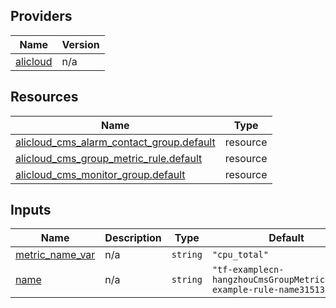 <!-- BEGIN_TF_DOCS -->
## Providers

| Name | Version |
|------|---------|
| <a name="provider_alicloud"></a> [alicloud](#provider\_alicloud) | n/a |

## Resources

| Name | Type |
|------|------|
| [alicloud_cms_alarm_contact_group.default](https://registry.terraform.io/providers/hashicorp/alicloud/latest/docs/resources/cms_alarm_contact_group) | resource |
| [alicloud_cms_group_metric_rule.default](https://registry.terraform.io/providers/hashicorp/alicloud/latest/docs/resources/cms_group_metric_rule) | resource |
| [alicloud_cms_monitor_group.default](https://registry.terraform.io/providers/hashicorp/alicloud/latest/docs/resources/cms_monitor_group) | resource |

## Inputs

| Name | Description | Type | Default | Required |
|------|-------------|------|---------|:--------:|
| <a name="input_metric_name_var"></a> [metric\_name\_var](#input\_metric\_name\_var) | n/a | `string` | `"cpu_total"` | no |
| <a name="input_name"></a> [name](#input\_name) | n/a | `string` | `"tf-examplecn-hangzhouCmsGroupMetricRuletf-example-rule-name31513"` | no |
<!-- END_TF_DOCS -->    